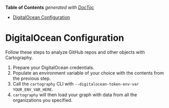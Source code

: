 <!-- START doctoc generated TOC please keep comment here to allow auto update -->
<!-- DON'T EDIT THIS SECTION, INSTEAD RE-RUN doctoc TO UPDATE -->
**Table of Contents**  *generated with [DocToc](https://github.com/thlorenz/doctoc)*

- [DigitalOcean Configuration](#digitalocean-configuration)

<!-- END doctoc generated TOC please keep comment here to allow auto update -->

# DigitalOcean Configuration

Follow these steps to analyze GitHub repos and other objects with Cartography.

1. Prepare your DigitalOcean credentials.
1. Populate an environment variable of your choice with the contents from the previous step.
1. Call the `cartography` CLI with `--digitalocean-token-env-var YOUR_ENV_VAR_HERE`.
1. `cartography` will then load your graph with data from all the organizations you specified.
